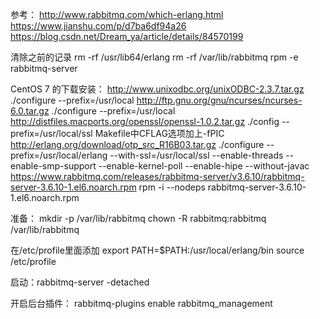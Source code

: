 参考：
http://www.rabbitmq.com/which-erlang.html
https://www.jianshu.com/p/d7ba6df94a26
https://blog.csdn.net/Dream_ya/article/details/84570199

清除之前的记录
rm -rf /usr/lib64/erlang
rm -rf /var/lib/rabbitmq
rpm -e rabbitmq-server

CentOS 7 的下载安装：
http://www.unixodbc.org/unixODBC-2.3.7.tar.gz   ./configure --prefix=/usr/local
http://ftp.gnu.org/gnu/ncurses/ncurses-6.0.tar.gz  ./configure --prefix=/usr/local
http://distfiles.macports.org/openssl/openssl-1.0.2.tar.gz  ./config --prefix=/usr/local/ssl    Makefile中CFLAG选项加上-fPIC
http://erlang.org/download/otp_src_R16B03.tar.gz  ./configure --prefix=/usr/local/erlang --with-ssl=/usr/local/ssl --enable-threads --enable-smp-support --enable-kernel-poll --enable-hipe --without-javac
https://www.rabbitmq.com/releases/rabbitmq-server/v3.6.10/rabbitmq-server-3.6.10-1.el6.noarch.rpm  rpm -i --nodeps rabbitmq-server-3.6.10-1.el6.noarch.rpm

准备：
mkdir -p /var/lib/rabbitmq
chown -R rabbitmq:rabbitmq /var/lib/rabbitmq

在/etc/profile里面添加
export PATH=$PATH:/usr/local/erlang/bin
source /etc/profile

启动：rabbitmq-server -detached

开启后台插件：
rabbitmq-plugins enable rabbitmq_management 
